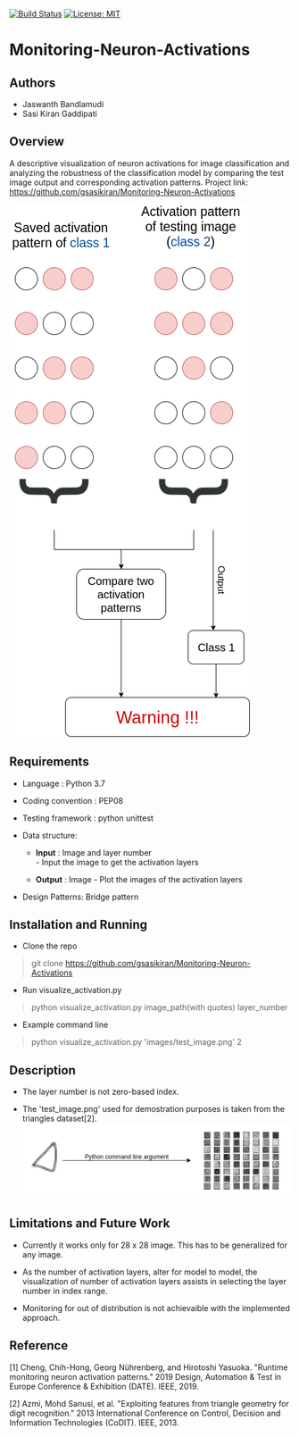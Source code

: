 ﻿[![Build Status](https://travis-ci.com/gsasikiran/Monitoring-Neuron-Activations.svg?token=Tx91FqTgxZM9ucHAnbfR&branch=master)](https://travis-ci.com/gsasikiran/Monitoring-Neuron-Activations/)
[![License: MIT](https://img.shields.io/badge/License-MIT-green.svg)](https://opensource.org/licenses/MIT)

# Monitoring-Neuron-Activations

## Authors
- Jaswanth Bandlamudi
- Sasi Kiran Gaddipati

## Overview

A descriptive visualization of neuron activations for image classification and analyzing the robustness of the classification model by comparing the test image output and corresponding activation patterns.
Project link: https://github.com/gsasikiran/Monitoring-Neuron-Activations

![Proposed architecture](/images/architecture.png)



## Requirements

- Language : Python 3.7
  
- Coding convention : PEP08
  
- Testing framework : python unittest
  
- Data structure:
  - **Input** : Image and layer number<br>
        - Input the image to get the activation layers

  - **Output** : Image
        - Plot the images of the activation layers

- Design Patterns: Bridge pattern

## Installation and Running
- Clone the repo
> git  clone  https://github.com/gsasikiran/Monitoring-Neuron-Activations

- Run visualize_activation.py
> python  visualize_activation.py  image_path(with quotes)  layer_number

- Example command line
> python  visualize_activation.py  'images/test_image.png'  2

## Description
- The layer number is not zero-based index.
  
- The 'test_image.png' used for demostration purposes is taken from the triangles dataset[2].  
![Example](/images/example.png)

## Limitations and Future Work

- Currently it works only for 28 x 28 image. This has to be generalized for any image.
  
- As the number of activation layers, alter for model to model, the visualization of number of activation layers assists in selecting the layer number in index range.

- Monitoring for out of distribution is not achievaible with the implemented approach.


## Reference

[1] Cheng, Chih-Hong, Georg Nührenberg, and Hirotoshi Yasuoka. "Runtime monitoring neuron activation patterns." 2019 Design, Automation & Test in Europe Conference & Exhibition (DATE). IEEE, 2019.

[2] Azmi, Mohd Sanusi, et al. "Exploiting features from triangle geometry for digit recognition." 2013 International Conference on Control, Decision and Information Technologies (CoDIT). IEEE, 2013.

